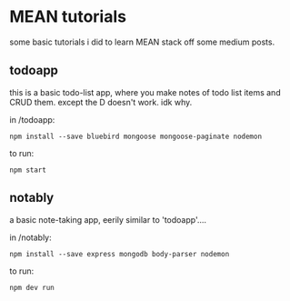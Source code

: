 # MEAN tutorials
some basic tutorials i did to learn MEAN stack off some medium posts.

## todoapp
this is a basic todo-list app, where you make notes of todo list items and CRUD them. except the D doesn't work. idk why.

in /todoapp:

`npm install --save bluebird mongoose mongoose-paginate nodemon`

to run: 

`npm start`

## notably
a basic note-taking app, eerily similar to 'todoapp'.... 

in /notably:

`npm install --save express mongodb body-parser nodemon`

to run:

`npm dev run`
